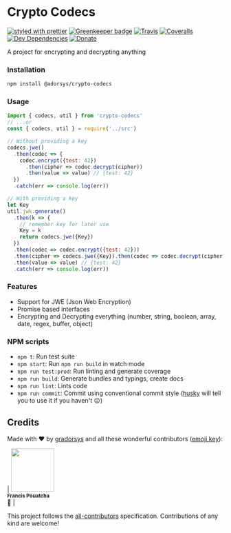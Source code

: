 # Crypto Codecs

[![styled with prettier](https://img.shields.io/badge/styled_with-prettier-ff69b4.svg)](https://github.com/prettier/prettier)
[![Greenkeeper badge](https://badges.greenkeeper.io/adorsys/crypto-codecs.svg)](https://greenkeeper.io/)
[![Travis](https://img.shields.io/travis/adorsys/crypto-codecs.svg)](https://travis-ci.org/adorsys/crypto-codecs)
[![Coveralls](https://img.shields.io/coveralls/adorsys/crypto-codecs.svg)](https://coveralls.io/github/adorsys/crypto-codecs)
[![Dev Dependencies](https://david-dm.org/adorsys/crypto-codecs/dev-status.svg)](https://david-dm.org/adorsys/crypto-codecs?type=dev)
[![Donate](https://img.shields.io/badge/donate-paypal-blue.svg)](https://paypal.me/radzom)

A project for encrypting and decrypting anything

### Installation

```bash
npm install @adorsys/crypto-codecs
```

### Usage


```js
import { codecs, util } from 'crypto-codecs'
// ...or
const { codecs, util } = require('../src')

// Without providing a key
codecs.jwe()
  .then(codec => {
    codec.encrypt({test: 42})
      .then(cipher => codec.decrypt(cipher))
      .then(value => value) // {test: 42}
  })
  .catch(err => console.log(err))

// With providing a key
let Key
util.jwk.generate()
  .then(k => {
    // remember key for later use
    Key = k
    return codecs.jwe({Key})
  })
  .then(codec => codec.encrypt({test: 42}))
  .then(cipher => codecs.jwe({Key}).then(codec => codec.decrypt(cipher)))
  .then(value => value) // {test: 42}
  .catch(err => console.log(err))

``` 


### Features

 - Support for JWE (Json Web Encryption)
 - Promise based interfaces
 - Encrypting and Decrypting everything (number, string, boolean, array, date, regex, buffer, object)


### NPM scripts

 - `npm t`: Run test suite
 - `npm start`: Run `npm run build` in watch mode
 - `npm run test:prod`: Run linting and generate coverage
 - `npm run build`: Generate bundles and typings, create docs
 - `npm run lint`: Lints code
 - `npm run commit`: Commit using conventional commit style ([husky](https://github.com/typicode/husky) will tell you to use it if you haven't :wink:)



## Credits

Made with :heart: by [gradorsys](https://github.com/gradorsys) and all these wonderful contributors ([emoji key](https://github.com/kentcdodds/all-contributors#emoji-key)):

<!-- ALL-CONTRIBUTORS-LIST:START - Do not remove or modify this section -->
<!-- prettier-ignore -->
| <img src="https://avatars.githubusercontent.com/u/1225651?v=3" width="100px;"/><br /><sub><b>Francis Pouatcha</b></sub><br />🤔 |
<!-- ALL-CONTRIBUTORS-LIST:END -->

This project follows the [all-contributors](https://github.com/kentcdodds/all-contributors) specification. Contributions of any kind are welcome!

